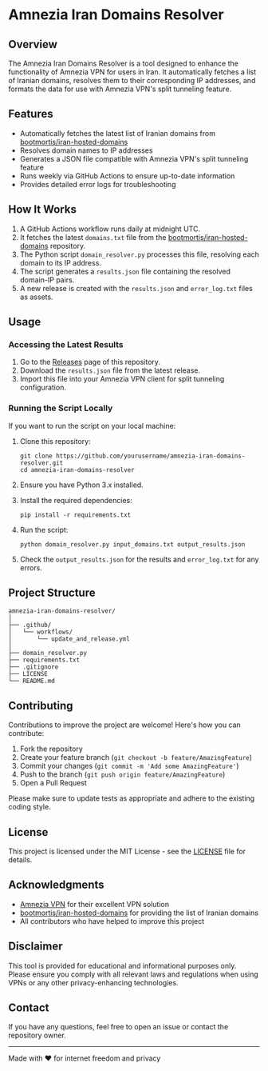 # Amnezia Iran Domains Resolver

## Overview

The Amnezia Iran Domains Resolver is a tool designed to enhance the functionality of Amnezia VPN for users in Iran. It automatically fetches a list of Iranian domains, resolves them to their corresponding IP addresses, and formats the data for use with Amnezia VPN's split tunneling feature.

## Features

- Automatically fetches the latest list of Iranian domains from [bootmortis/iran-hosted-domains](https://github.com/bootmortis/iran-hosted-domains)
- Resolves domain names to IP addresses
- Generates a JSON file compatible with Amnezia VPN's split tunneling feature
- Runs weekly via GitHub Actions to ensure up-to-date information
- Provides detailed error logs for troubleshooting

## How It Works

1. A GitHub Actions workflow runs daily at midnight UTC.
2. It fetches the latest `domains.txt` file from the [bootmortis/iran-hosted-domains](https://github.com/bootmortis/iran-hosted-domains) repository.
3. The Python script `domain_resolver.py` processes this file, resolving each domain to its IP address.
4. The script generates a `results.json` file containing the resolved domain-IP pairs.
5. A new release is created with the `results.json` and `error_log.txt` files as assets.

## Usage

### Accessing the Latest Results

1. Go to the [Releases](https://github.com/yourusername/amnezia-iran-domains-resolver/releases) page of this repository.
2. Download the `results.json` file from the latest release.
3. Import this file into your Amnezia VPN client for split tunneling configuration.

### Running the Script Locally

If you want to run the script on your local machine:

1. Clone this repository:
   ```
   git clone https://github.com/yourusername/amnezia-iran-domains-resolver.git
   cd amnezia-iran-domains-resolver
   ```

2. Ensure you have Python 3.x installed.

3. Install the required dependencies:
   ```
   pip install -r requirements.txt
   ```

4. Run the script:
   ```
   python domain_resolver.py input_domains.txt output_results.json
   ```

5. Check the `output_results.json` for the results and `error_log.txt` for any errors.

## Project Structure

```
amnezia-iran-domains-resolver/
│
├── .github/
│   └── workflows/
│       └── update_and_release.yml
│
├── domain_resolver.py
├── requirements.txt
├── .gitignore
├── LICENSE
└── README.md
```

## Contributing

Contributions to improve the project are welcome! Here's how you can contribute:

1. Fork the repository
2. Create your feature branch (`git checkout -b feature/AmazingFeature`)
3. Commit your changes (`git commit -m 'Add some AmazingFeature'`)
4. Push to the branch (`git push origin feature/AmazingFeature`)
5. Open a Pull Request

Please make sure to update tests as appropriate and adhere to the existing coding style.

## License

This project is licensed under the MIT License - see the [LICENSE](LICENSE) file for details.

## Acknowledgments

- [Amnezia VPN](https://amnezia.org/) for their excellent VPN solution
- [bootmortis/iran-hosted-domains](https://github.com/bootmortis/iran-hosted-domains) for providing the list of Iranian domains
- All contributors who have helped to improve this project

## Disclaimer

This tool is provided for educational and informational purposes only. Please ensure you comply with all relevant laws and regulations when using VPNs or any other privacy-enhancing technologies.

## Contact

If you have any questions, feel free to open an issue or contact the repository owner.

---

Made with ❤️ for internet freedom and privacy
